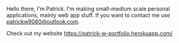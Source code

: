 Hello there, I'm Patrick. I'm making small-medium scale personal applications, mainly web app stuff.
If you want to contact me use patrickw9080@outlook.com.

Check out my website
https://patrick-w-portfolio.herokuapp.com/

<!---
Patnonymous/Patnonymous is a ✨ special ✨ repository because its `README.md` (this file) appears on your GitHub profile.
You can click the Preview link to take a look at your changes.
--->
